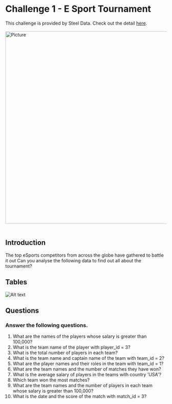 # Challenge 1 - E Sport Tournament
This challenge is provided by Steel Data. Check out the detail [here](https://steeldata.org.uk/sql2.html).
</br></br>
<img src="https://steeldata.org.uk/esports.jpg" 
        alt="Picture" 
        width="800" 
        height="600" 
        style="display: block; margin: 0 auto" /></br>

## Introduction

The top eSports competitors from across the globe have gathered to battle it out
Can you analyse the following data to find out all about the tournament?
</br>

## Tables

![Alt text](https://steeldata.org.uk/esportstables.jpg)
</br>

## Questions

### Answer the following questions.

1. What are the names of the players whose salary is greater than 100,000?
2. What is the team name of the player with player_id = 3?
3. What is the total number of players in each team?
4. What is the team name and captain name of the team with team_id = 2?
5. What are the player names and their roles in the team with team_id = 1?
6. What are the team names and the number of matches they have won?
7. What is the average salary of players in the teams with country 'USA'?
8. Which team won the most matches?
9. What are the team names and the number of players in each team whose salary is greater than 100,000?
10. What is the date and the score of the match with match_id = 3?